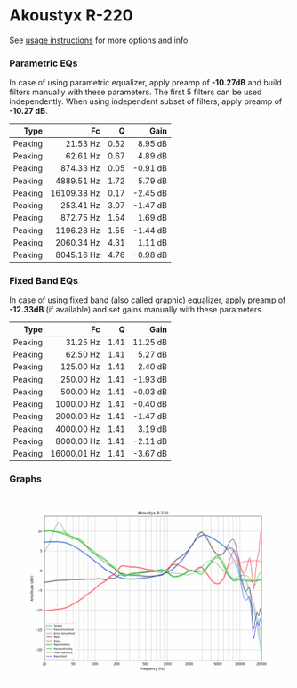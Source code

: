 # Akoustyx R-220
See [usage instructions](https://github.com/jaakkopasanen/AutoEq#usage) for more options and info.

### Parametric EQs
In case of using parametric equalizer, apply preamp of **-10.27dB** and build filters manually
with these parameters. The first 5 filters can be used independently.
When using independent subset of filters, apply preamp of **-10.27 dB**.

| Type    | Fc          |    Q | Gain     |
|--------:|------------:|-----:|---------:|
| Peaking | 21.53 Hz    | 0.52 | 8.95 dB  |
| Peaking | 62.61 Hz    | 0.67 | 4.89 dB  |
| Peaking | 874.33 Hz   | 0.05 | -0.91 dB |
| Peaking | 4889.51 Hz  | 1.72 | 5.79 dB  |
| Peaking | 16109.38 Hz | 0.17 | -2.45 dB |
| Peaking | 253.41 Hz   | 3.07 | -1.47 dB |
| Peaking | 872.75 Hz   | 1.54 | 1.69 dB  |
| Peaking | 1196.28 Hz  | 1.55 | -1.44 dB |
| Peaking | 2060.34 Hz  | 4.31 | 1.11 dB  |
| Peaking | 8045.16 Hz  | 4.76 | -0.98 dB |

### Fixed Band EQs
In case of using fixed band (also called graphic) equalizer, apply preamp of **-12.33dB**
(if available) and set gains manually with these parameters.

| Type    | Fc          |    Q | Gain     |
|--------:|------------:|-----:|---------:|
| Peaking | 31.25 Hz    | 1.41 | 11.25 dB |
| Peaking | 62.50 Hz    | 1.41 | 5.27 dB  |
| Peaking | 125.00 Hz   | 1.41 | 2.40 dB  |
| Peaking | 250.00 Hz   | 1.41 | -1.93 dB |
| Peaking | 500.00 Hz   | 1.41 | -0.03 dB |
| Peaking | 1000.00 Hz  | 1.41 | -0.40 dB |
| Peaking | 2000.00 Hz  | 1.41 | -1.47 dB |
| Peaking | 4000.00 Hz  | 1.41 | 3.19 dB  |
| Peaking | 8000.00 Hz  | 1.41 | -2.11 dB |
| Peaking | 16000.01 Hz | 1.41 | -3.67 dB |

### Graphs
![](./Akoustyx%20R-220.png)